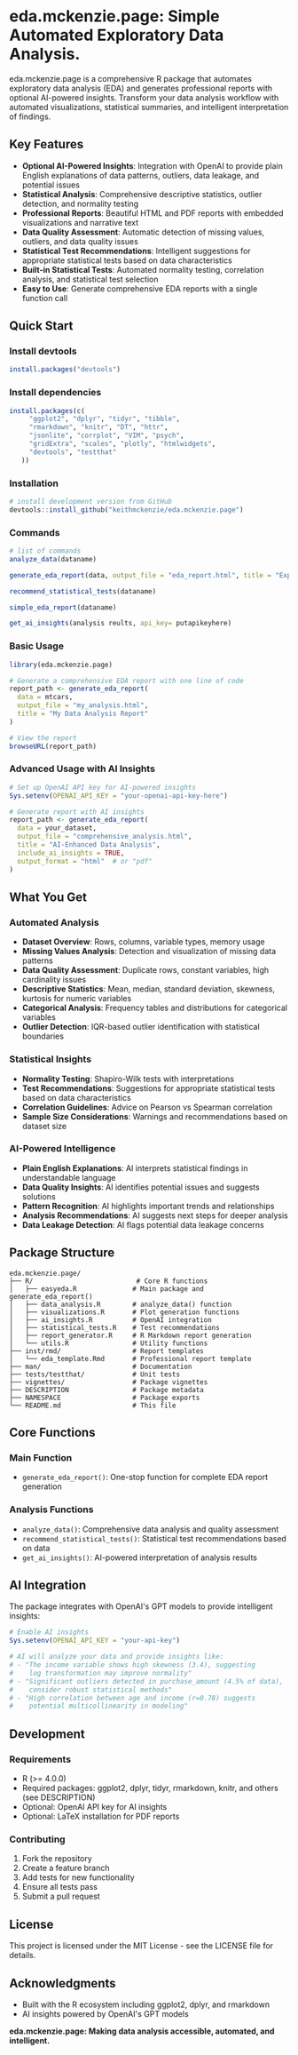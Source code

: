 # eda.mckenzie.page: Simple Automated Exploratory Data Analysis.

eda.mckenzie.page is a comprehensive R package that automates exploratory data analysis (EDA) and generates professional reports with optional AI-powered insights. Transform your data analysis workflow with automated visualizations, statistical summaries, and intelligent interpretation of findings.

## Key Features

-   **Optional AI-Powered Insights**: Integration with OpenAI to provide plain English explanations of data patterns, outliers, data leakage, and potential issues
-   **Statistical Analysis**: Comprehensive descriptive statistics, outlier detection, and normality testing
-   **Professional Reports**: Beautiful HTML and PDF reports with embedded visualizations and narrative text
-   **Data Quality Assessment**: Automatic detection of missing values, outliers, and data quality issues
-   **Statistical Test Recommendations**: Intelligent suggestions for appropriate statistical tests based on data characteristics
-   **Built-in Statistical Tests**: Automated normality testing, correlation analysis, and statistical test selection
-   **Easy to Use**: Generate comprehensive EDA reports with a single function call

## Quick Start

### Install devtools
``` r
install.packages("devtools")
```

### Install dependencies
``` r
install.packages(c(
     "ggplot2", "dplyr", "tidyr", "tibble", 
     "rmarkdown", "knitr", "DT", "httr", 
     "jsonlite", "corrplot", "VIM", "psych", 
     "gridExtra", "scales", "plotly", "htmlwidgets",
     "devtools", "testthat"
   ))
   ```

### Installation

``` r
# install development version from GitHub
devtools::install_github("keithmckenzie/eda.mckenzie.page")
```

### Commands

``` r
# list of commands
analyze_data(dataname)

generate_eda_report(data, output_file = "eda_report.html", title = "Exploratory Data Analysis Report", include_ai_insights = FALSE)

recommend_statistical_tests(dataname)

simple_eda_report(dataname)

get_ai_insights(analysis reults, api_key= putapikeyhere)
```

### Basic Usage

``` r
library(eda.mckenzie.page)

# Generate a comprehensive EDA report with one line of code
report_path <- generate_eda_report(
  data = mtcars,
  output_file = "my_analysis.html",
  title = "My Data Analysis Report"
)

# View the report
browseURL(report_path)
```

### Advanced Usage with AI Insights

``` r
# Set up OpenAI API key for AI-powered insights
Sys.setenv(OPENAI_API_KEY = "your-openai-api-key-here")

# Generate report with AI insights
report_path <- generate_eda_report(
  data = your_dataset,
  output_file = "comprehensive_analysis.html",
  title = "AI-Enhanced Data Analysis",
  include_ai_insights = TRUE,
  output_format = "html"  # or "pdf"
)
```

## What You Get

### Automated Analysis

-   **Dataset Overview**: Rows, columns, variable types, memory usage
-   **Missing Values Analysis**: Detection and visualization of missing data patterns
-   **Data Quality Assessment**: Duplicate rows, constant variables, high cardinality issues
-   **Descriptive Statistics**: Mean, median, standard deviation, skewness, kurtosis for numeric variables
-   **Categorical Analysis**: Frequency tables and distributions for categorical variables
-   **Outlier Detection**: IQR-based outlier identification with statistical boundaries

### Statistical Insights

-   **Normality Testing**: Shapiro-Wilk tests with interpretations
-   **Test Recommendations**: Suggestions for appropriate statistical tests based on data characteristics
-   **Correlation Guidelines**: Advice on Pearson vs Spearman correlation
-   **Sample Size Considerations**: Warnings and recommendations based on dataset size

### AI-Powered Intelligence

-   **Plain English Explanations**: AI interprets statistical findings in understandable language
-   **Data Quality Insights**: AI identifies potential issues and suggests solutions
-   **Pattern Recognition**: AI highlights important trends and relationships
-   **Analysis Recommendations**: AI suggests next steps for deeper analysis
-   **Data Leakage Detection**: AI flags potential data leakage concerns

## Package Structure

```         
eda.mckenzie.page/
├── R/                          # Core R functions
│   ├── easyeda.R              # Main package and generate_eda_report()
│   ├── data_analysis.R        # analyze_data() function
│   ├── visualizations.R       # Plot generation functions
│   ├── ai_insights.R          # OpenAI integration
│   ├── statistical_tests.R    # Test recommendations
│   ├── report_generator.R     # R Markdown report generation
│   └── utils.R                # Utility functions
├── inst/rmd/                  # Report templates
│   └── eda_template.Rmd       # Professional report template
├── man/                       # Documentation
├── tests/testthat/            # Unit tests
├── vignettes/                 # Package vignettes
├── DESCRIPTION                # Package metadata
├── NAMESPACE                  # Package exports
└── README.md                  # This file
```

## Core Functions

### Main Function

-   `generate_eda_report()`: One-stop function for complete EDA report generation

### Analysis Functions

-   `analyze_data()`: Comprehensive data analysis and quality assessment
-   `recommend_statistical_tests()`: Statistical test recommendations based on data
-   `get_ai_insights()`: AI-powered interpretation of analysis results

## AI Integration

The package integrates with OpenAI's GPT models to provide intelligent insights:

``` r
# Enable AI insights
Sys.setenv(OPENAI_API_KEY = "your-api-key")

# AI will analyze your data and provide insights like:
# - "The income variable shows high skewness (3.4), suggesting 
#    log transformation may improve normality"
# - "Significant outliers detected in purchase_amount (4.5% of data), 
#    consider robust statistical methods"
# - "High correlation between age and income (r=0.78) suggests 
#    potential multicollinearity in modeling"
```

## Development

### Requirements

-   R (\>= 4.0.0)
-   Required packages: ggplot2, dplyr, tidyr, rmarkdown, knitr, and others (see DESCRIPTION)
-   Optional: OpenAI API key for AI insights
-   Optional: LaTeX installation for PDF reports

### Contributing

1.  Fork the repository
2.  Create a feature branch
3.  Add tests for new functionality
4.  Ensure all tests pass
5.  Submit a pull request

## License

This project is licensed under the MIT License - see the LICENSE file for details.

## Acknowledgments

-   Built with the R ecosystem including ggplot2, dplyr, and rmarkdown
-   AI insights powered by OpenAI's GPT models

**eda.mckenzie.page: Making data analysis accessible, automated, and intelligent.**
